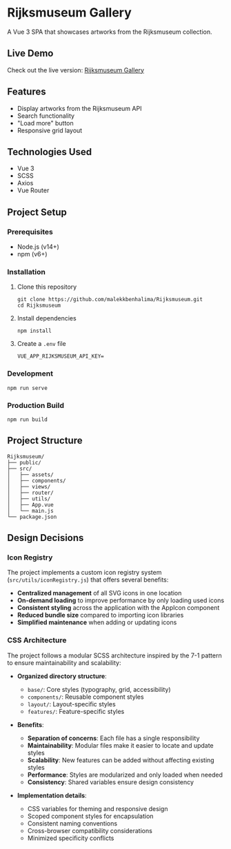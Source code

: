# Rijksmuseum Gallery

A Vue 3 SPA that showcases artworks from the Rijksmuseum collection.

## Live Demo

Check out the live version: [Rijksmuseum Gallery](https://rijksmuseum-app.netlify.app/)

## Features

- Display artworks from the Rijksmuseum API
- Search functionality
- "Load more" button
- Responsive grid layout

## Technologies Used

- Vue 3
- SCSS
- Axios
- Vue Router

## Project Setup

### Prerequisites

- Node.js (v14+)
- npm (v6+)

### Installation

1. Clone this repository
   ```
   git clone https://github.com/malekkbenhalima/Rijksmuseum.git
   cd Rijksmuseum
   ```

2. Install dependencies
   ```
   npm install
   ```

3. Create a `.env` file
   ```
   VUE_APP_RIJKSMUSEUM_API_KEY=
   ```

### Development

```
npm run serve
```

### Production Build

```
npm run build
```

## Project Structure

```
Rijksmuseum/
├── public/
├── src/
│   ├── assets/
│   ├── components/
│   ├── views/
│   ├── router/
│   ├── utils/
│   ├── App.vue
│   └── main.js
└── package.json
```

## Design Decisions

### Icon Registry

The project implements a custom icon registry system (`src/utils/iconRegistry.js`) that offers several benefits:

- **Centralized management** of all SVG icons in one location
- **On-demand loading** to improve performance by only loading used icons
- **Consistent styling** across the application with the AppIcon component
- **Reduced bundle size** compared to importing icon libraries
- **Simplified maintenance** when adding or updating icons 

### CSS Architecture

The project follows a modular SCSS architecture inspired by the 7-1 pattern to ensure maintainability and scalability:

- **Organized directory structure**:
  - `base/`: Core styles (typography, grid, accessibility)
  - `components/`: Reusable component styles
  - `layout/`: Layout-specific styles
  - `features/`: Feature-specific styles

- **Benefits**:
  - **Separation of concerns**: Each file has a single responsibility
  - **Maintainability**: Modular files make it easier to locate and update styles
  - **Scalability**: New features can be added without affecting existing styles
  - **Performance**: Styles are modularized and only loaded when needed
  - **Consistency**: Shared variables ensure design consistency

- **Implementation details**:
  - CSS variables for theming and responsive design
  - Scoped component styles for encapsulation
  - Consistent naming conventions
  - Cross-browser compatibility considerations
  - Minimized specificity conflicts 